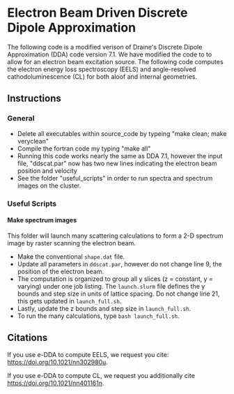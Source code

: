 # Electron Beam Driven Discrete Dipole Approximation

The following code is a modified verison of Draine's Discrete Dipole Approximation (DDA) code version 7.1. We have modified the code to to allow for an electron beam excitation source. The following code computes the electron energy loss spectroscopy (EELS) and angle-resolved cathodoluminescence (CL) for both aloof and internal geometries. 

## Instructions
### General 
* Delete all executables within source_code by typeing "make clean; make veryclean"
* Compile the fortran code my typing "make all"
* Running this code works nearly the same as DDA 7.1, however the input file, "ddscat.par" now has two new lines indicating the electron beam position and velocity
* See the folder "useful_scripts" in order to run spectra and spectrum images on the cluster.

### Useful Scripts 
#### Make spectrum images 
This folder will launch many scattering calculations to form a 2-D spectrum image by raster scanning the electron beam.
* Make the conventional `shape.dat` file.
* Update all parameters in `ddscat.par`, however do not change line 9, the position of the electron beam. 
* The computation is organized to group all y slices (z = constant, y = varying) under one job listing. The `launch.slurm` file defines the y bounds and step size in units of lattice spacing. Do not change line 21, this gets updated in `launch_full.sh`.
* Lastly, update the z bounds and step size in `launch_full.sh`.
* To run the many calculations, type `bash launch_full.sh`.

## Citations
If you use e-DDA to compute EELS, we request you cite: https://doi.org/10.1021/nn302980u.

If you use e-DDA to compute CL, we request you additionally cite https://doi.org/10.1021/nn401161n.
